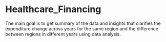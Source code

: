 # Healthcare_Financing
The main goal is to get summary of the data and insights that clarifies the expenditure change across years for the same region and the difference between regions in different years using data analysis.
